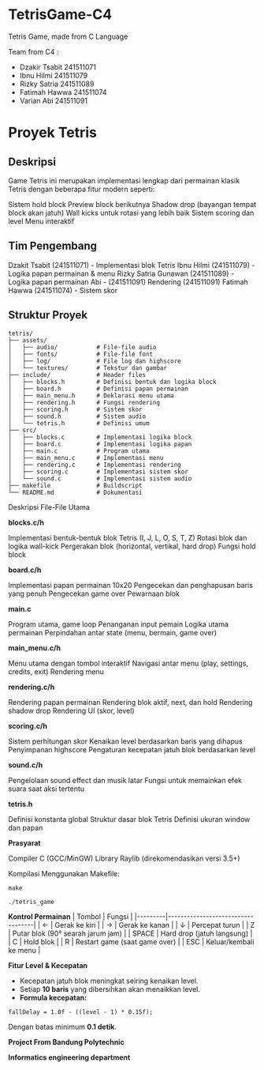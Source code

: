 # TetrisGame-C4
Tetris Game, made from C Language

Team from C4 :
- Dzakir Tsabit 241511071
- Ibnu Hilmi 241511079
- Rizky Satria 241511089
- Fatimah Hawwa 241511074
- Varian Abi 241511091

# Proyek Tetris

## Deskripsi
Game Tetris ini merupakan implementasi lengkap dari permainan klasik Tetris dengan beberapa fitur modern seperti:

Sistem hold block
Preview block berikutnya
Shadow drop (bayangan tempat block akan jatuh)
Wall kicks untuk rotasi yang lebih baik
Sistem scoring dan level
Menu interaktif

## Tim Pengembang
Dzakit Tsabit (241511071) - Implementasi blok Tetris
Ibnu Hilmi (241511079) - Logika papan permainan & menu
Rizky Satria Gunawan (241511089) - Logika papan permainan
Abi - (241511091)  Rendering (241511091)
Fatimah Hawwa (241511074) - Sistem skor

## Struktur Proyek
```
tetris/
├── assets/
│   ├── audio/           # File-file audio
│   ├── fonts/           # File-file font
│   ├── log/             # File log dan highscore
│   └── textures/        # Tekstur dan gambar
├── include/             # Header files
│   ├── blocks.h         # Definisi bentuk dan logika block 
│   ├── board.h          # Definisi papan permainan
│   ├── main_menu.h      # Deklarasi menu utama
│   ├── rendering.h      # Fungsi rendering
│   ├── scoring.h        # Sistem skor
│   ├── sound.h          # Sistem audio
│   └── tetris.h         # Definisi umum
├── src/
│   ├── blocks.c         # Implementasi logika block
│   ├── board.c          # Implementasi logika papan
│   ├── main.c           # Program utama
│   ├── main_menu.c      # Implementasi menu
│   ├── rendering.c      # Implementasi rendering
│   ├── scoring.c        # Implementasi sistem skor
│   └── sound.c          # Implementasi sistem audio
├── makefile             # Buildscript
└── README.md            # Dokumentasi
```

Deskripsi File-File Utama

**blocks.c/h**

Implementasi bentuk-bentuk blok Tetris (I, J, L, O, S, T, Z)
Rotasi blok dan logika wall-kick
Pergerakan blok (horizontal, vertikal, hard drop)
Fungsi hold block

**board.c/h**

Implementasi papan permainan 10x20
Pengecekan dan penghapusan baris yang penuh
Pengecekan game over
Pewarnaan blok

**main.c**

Program utama, game loop
Penanganan input pemain
Logika utama permainan
Perpindahan antar state (menu, bermain, game over)

**main_menu.c/h**

Menu utama dengan tombol interaktif
Navigasi antar menu (play, settings, credits, exit)
Rendering menu

**rendering.c/h**

Rendering papan permainan
Rendering blok aktif, next, dan hold
Rendering shadow drop
Rendering UI (skor, level)

**scoring.c/h**

Sistem perhitungan skor
Kenaikan level berdasarkan baris yang dihapus
Penyimpanan highscore
Pengaturan kecepatan jatuh blok berdasarkan level

**sound.c/h**

Pengelolaan sound effect dan musik latar
Fungsi untuk memainkan efek suara saat aksi tertentu

**tetris.h**

Definisi konstanta global
Struktur dasar blok Tetris
Definisi ukuran window dan papan

**Prasyarat**

Compiler C (GCC/MinGW)
Library Raylib (direkomendasikan versi 3.5+)

Kompilasi
Menggunakan Makefile:

```
make
```

`./tetris_game`

**Kontrol Permainan**
| Tombol  | Fungsi                            |
|---------|-----------------------------------|
| ←       | Gerak ke kiri                    |
| →       | Gerak ke kanan                   |
| ↓       | Percepat turun                   |
| Z       | Putar blok (90° searah jarum jam) |
| SPACE   | Hard drop (jatuh langsung)       |
| C       | Hold blok                        |
| R       | Restart game (saat game over)    |
| ESC     | Keluar/kembali ke menu           |

**Fitur Level & Kecepatan**

- Kecepatan jatuh blok meningkat seiring kenaikan level.
- Setiap **10 baris** yang dibersihkan akan menaikkan level.
- **Formula kecepatan:**
```
fallDelay = 1.0f - ((level - 1) * 0.15f);
```
Dengan batas minimum **0.1 detik**.

**Project From Bandung Polytechnic**

**Informatics engineering department**



